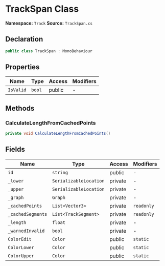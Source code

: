 # TrackSpan Class

**Namespace:** `Track`
**Source:** `TrackSpan.cs`

## Declaration

```csharp
public class TrackSpan : MonoBehaviour
```

## Properties

| Name | Type | Access | Modifiers |
|------|------|--------|-----------|
| `IsValid` | `bool` | public | - |

## Methods

### CalculateLengthFromCachedPoints

```csharp
private void CalculateLengthFromCachedPoints()
```

## Fields

| Name | Type | Access | Modifiers |
|------|------|--------|-----------|
| `id` | `string` | public | - |
| `_lower` | `SerializableLocation` | private | - |
| `_upper` | `SerializableLocation` | private | - |
| `_graph` | `Graph` | private | - |
| `_cachedPoints` | `List<Vector3>` | private | `readonly` |
| `_cachedSegments` | `List<TrackSegment>` | private | `readonly` |
| `_length` | `float` | private | - |
| `_warnedInvalid` | `bool` | private | - |
| `ColorEdit` | `Color` | public | `static` |
| `ColorLower` | `Color` | public | `static` |
| `ColorUpper` | `Color` | public | `static` |

